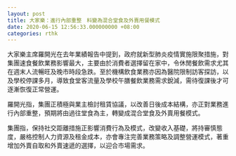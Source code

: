 ```yaml
---
layout: post
title: 大家樂：進行內部重整　料變為混合堂食及外賣用餐模式
date: 2020-06-15 12:56:33.000000000 +08:00
categories: rthk
---
```


大家樂主席羅開光在去年業績報告中提到，政府就新型肺炎疫情實施限聚措施，對集團速食餐飲業務影響最大，主要由於消費者選擇留在家中，令休閒餐飲需求尤其在週末人流暢旺及晚市時段急跌。至於機構飲食業務亦因為醫院限制訪客探訪，以及學校停課多月，導致食堂客流量及學校午膳餐飲業務需求銳減，需待復課後才可逐漸恢復正常營運。

羅開光指，集團正積極與業主檢討租賃協議，以改善日後成本結構，亦正對業務進行內部重整，預期將由過往堂食為主，轉變成混合堂食及外賣用餐模式。

集團指，保持社交距離措施正影響消費行為及模式，改變收入基礎，將持審慎態度，嚴格控制人力資源及租金成本，亦會專注完善業務策略及調整營運模式，著重增加外賣自取和外賣速遞的選擇，以迎合市場需求。
